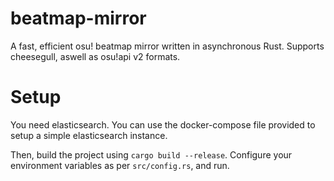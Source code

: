 # beatmap-mirror

A fast, efficient osu! beatmap mirror written in asynchronous Rust. Supports cheesegull, aswell as osu!api v2 formats.

# Setup

You need elasticsearch. You can use the docker-compose file provided to setup a simple elasticsearch instance.

Then, build the project using `cargo build --release`. Configure your environment variables as per `src/config.rs`, and run.